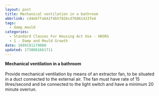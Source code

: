 ```yaml
---
layout: post
title: Mechanical ventilation in a bathroom
abbrlink: cd4ebffa642f4b5f82bcd76861423fe4
tags:
  - damp_mould
categories:
  - Standard Clauses For Housing Act Use - HHSRS
  - 1 - Damp and Mould Growth
date: 1699191179000
updated: 1738061661711
---
```


**Mechanical ventilation in a bathroom**<br><br>Provide mechanical ventilation by means of an extractor fan, to be situated in a duct connected to the external air. The fan must have rate of 15 litres/second and be connected to the light switch and have a minimum 20 minute overrun.
